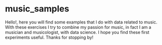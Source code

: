 # music_samples
Hello!, here you will find some examples that I do with data related to music.
With these exercises I try to combine my passion for music, in fact I am a musician and musicologist, with data science. 
I hope you find these first experiments useful. Thanks for stopping by!
